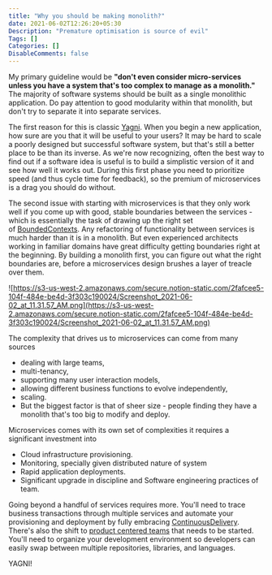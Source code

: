 ```yaml
---
title: "Why you should be making monolith?"
date: 2021-06-02T12:26:20+05:30
Description: "Premature optimisation is source of evil"
Tags: []
Categories: []
DisableComments: false
---
```

My primary guideline would be **"don't even consider micro-services unless you have a system that's too complex to manage as a monolith."** The majority of software systems should be built as a single monolithic application. Do pay attention to good modularity within that monolith, but don't try to separate it into separate services.

The first reason for this is classic [Yagni](https://martinfowler.com/bliki/Yagni.html). When you begin a new application, how sure are you that it will be useful to your users? It may be hard to scale a poorly designed but successful software system, but that's still a better place to be than its inverse. As we're now recognizing, often the best way to find out if a software idea is useful is to build a simplistic version of it and see how well it works out. During this first phase you need to prioritize speed (and thus cycle time for feedback), so the premium of microservices is a drag you should do without.

The second issue with starting with microservices is that they only work well if you come up with good, stable boundaries between the services - which is essentially the task of drawing up the right set of [BoundedContexts](https://martinfowler.com/bliki/BoundedContext.html). Any refactoring of functionality between services is much harder than it is in a monolith. But even experienced architects working in familiar domains have great difficulty getting boundaries right at the beginning. By building a monolith first, you can figure out what the right boundaries are, before a microservices design brushes a layer of treacle over them.

![https://s3-us-west-2.amazonaws.com/secure.notion-static.com/2fafcee5-104f-484e-be4d-3f303c190024/Screenshot_2021-06-02_at_11.31.57_AM.png](https://s3-us-west-2.amazonaws.com/secure.notion-static.com/2fafcee5-104f-484e-be4d-3f303c190024/Screenshot_2021-06-02_at_11.31.57_AM.png)

The complexity that drives us to microservices can come from many sources

- dealing with large teams,
- multi-tenancy,
- supporting many user interaction models,
- allowing different business functions to evolve independently,
- scaling.
- But the biggest factor is that of sheer size - people finding they have a monolith that's too big to modify and deploy.

Microservices comes with its own set of complexities it requires a significant investment into

- Cloud infrastructure provisioning.
- Monitoring, specially given distributed nature of system
- Rapid application deployments.
- Significant upgrade in discipline and Software engineering practices of team.

Going beyond a handful of services requires more. You'll need to trace business transactions through multiple services and automate your provisioning and deployment by fully embracing [ContinuousDelivery](https://martinfowler.com/bliki/ContinuousDelivery.html). There's also the shift to [product centered teams](https://martinfowler.com/articles/microservices.html#OrganizedAroundBusinessCapabilities) that needs to be started. You'll need to organize your development environment so developers can easily swap between multiple repositories, libraries, and languages.

YAGNI!
